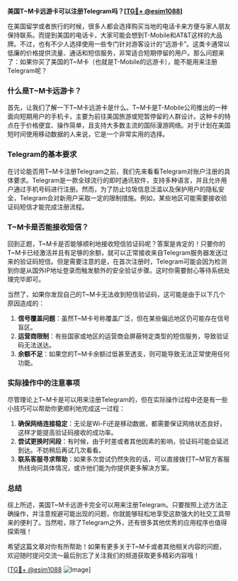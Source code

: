 **美国T~M卡远游卡可以注册Telegram吗？[[TG💪+ @esim1088](https://t.me/s/esim1088)]**

在美国留学或者旅行的时候，很多人都会选择购买当地的电话卡来方便与家人朋友保持联系。而提到美国的电话卡，大家可能会想到T-Mobile和AT&T这样的大品牌。不过，也有不少人选择使用一些专门针对游客设计的“远游卡”。这类卡通常以低廉的价格提供流量、通话和短信服务，非常适合短期停留的用户。那么问题来了：如果你买了美国的T~M卡（也就是T-Mobile的远游卡），能不能用来注册Telegram呢？

### 什么是T~M卡远游卡？

首先，让我们了解一下T~M卡远游卡是什么。T~M卡是T-Mobile公司推出的一种面向短期用户的手机卡，主要为前往美国旅游或短暂停留的人群设计。这种卡的特点在于价格便宜、操作简单，且支持大多数主流的国际漫游网络。对于计划在美国短时间使用移动数据的人来说，它是一个非常实用的选择。

### Telegram的基本要求

在讨论能否用T~M卡注册Telegram之前，我们先来看看Telegram对账户注册的具体要求。Telegram是一款全球流行的即时通讯软件，支持多种语言，并且允许用户通过手机号码进行注册。然而，为了防止垃圾信息泛滥以及保护用户的隐私安全，Telegram会对新用户采取一定的限制措施。例如，某些地区可能需要接收验证码短信才能完成注册流程。

### T~M卡是否能接收短信？

回到正题，T~M卡是否能够顺利地接收短信验证码呢？答案是肯定的！只要你的T~M卡已经激活并且有足够的余额，就可以正常接收来自Telegram服务器发送过来的验证码短信。但是需要注意的是，在首次注册时，Telegram可能会因为检测到你是从国外IP地址登录而触发额外的安全验证步骤。这时你需要耐心等待系统处理完毕即可。

当然了，如果你发现自己的T~M卡无法收到短信验证码，这可能是由于以下几个原因造成的：
1. **信号覆盖问题**：虽然T~M卡号称覆盖广泛，但在某些偏远地区仍可能存在信号盲区。
2. **运营商限制**：有些国家或地区的运营商会屏蔽特定类型的短信服务，导致验证码无法送达。
3. **余额不足**：如果您的T~M卡余额过低甚至透支，则可能导致无法正常使用任何功能。

### 实际操作中的注意事项

尽管理论上T~M卡是可以用来注册Telegram的，但在实际操作过程中还是有一些小技巧可以帮助你更顺利地完成这一过程：

1. **确保网络连接稳定**：无论是Wi-Fi还是移动数据，都需要保证网络状态良好，这样才能提高验证码接收的成功率。
2. **尝试更换时间段**：有时候，由于时差或者其他因素的影响，验证码可能会延迟到达。不妨稍后再试几次看看。
3. **联系客服寻求帮助**：如果多次尝试仍然失败的话，可以直接拨打T~M官方客服热线询问具体情况，或许他们能为你提供更多解决方案。

### 总结

综上所述，美国T~M卡远游卡完全可以用来注册Telegram。只要按照上述方法正确操作，并注意规避可能出现的问题，你就能够轻松地享受这款强大的社交工具带来的便利了。当然啦，除了Telegram之外，还有很多其他优秀的应用程序也值得探索哦！

希望这篇文章对你有所帮助！如果有更多关于T~M卡或者其他相关内容的问题，欢迎随时提问交流～最后别忘了关注我们的频道获取更多精彩内容哦！

[[TG💪+ @esim1088](https://t.me/s/esim1088) ![Image](https://i.postimg.cc/4NQfJmqS/Snipaste-2025-05-13-00-14-12.png)]